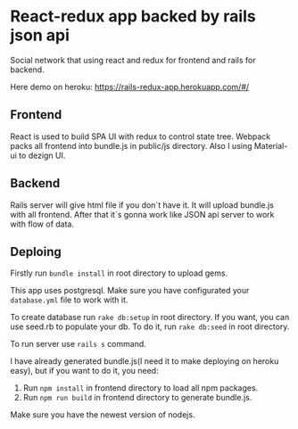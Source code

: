 # React-redux app backed by rails json api

Social network that using react and redux for frontend and rails for
backend.

Here demo on heroku: https://rails-redux-app.herokuapp.com/#/

## Frontend
React is used to build SPA UI with redux to control state tree.
Webpack packs all frontend into bundle.js in public/js directory.
Also I using Material-ui to dezign UI.

## Backend
Rails server will give html file if you don\`t have it. It will upload
bundle.js with all frontend. After that it\`s gonna work like JSON api server to work with flow of data.

## Deploing
Firstly run ```bundle install``` in root directory to upload gems.

This app uses postgresql. Make sure you have configurated your
```database.yml``` file to work with it.

To create database run ```rake db:setup``` in root directory.
If you want, you can use seed.rb to populate your db. To do it,
run ```rake db:seed``` in root directory.

To run server use ```rails s``` command.

I have already generated bundle.js(I need it to make deploying on heroku easy), but if you want to do it, you need:

1. Run ```npm install``` in frontend directory to load all npm packages.
2. Run ```npm run build``` in frontend directory to generate bundle.js.

Make sure you have the newest version of nodejs.
